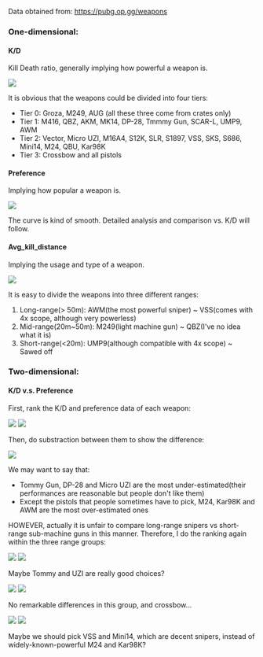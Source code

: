 Data obtained from: 
https://pubg.op.gg/weapons

### One-dimensional:

#### K/D 
Kill Death ratio, generally implying how powerful a weapon is.

![](http://www.sunchen.tech/wp-content/uploads/2018/09/bce20c6bb9e1fb62371c7723be543ed3.png)

It is obvious that the weapons could be divided into four tiers:
- Tier 0:
Groza, M249, AUG (all these three come from crates only)
- Tier 1:
M416, QBZ, AKM, MK14, DP-28, Tmmmy Gun, SCAR-L, UMP9, AWM
- Tier 2:
Vector, Micro UZI, M16A4, S12K, SLR, S1897, VSS, SKS, S686, Mini14, M24, QBU, Kar98K
- Tier 3:
Crossbow and all pistols

#### Preference
Implying how popular a weapon is.

![](http://www.sunchen.tech/wp-content/uploads/2018/09/8b9695021258f5f7a22ed46d922329e6.png)

The curve is kind of smooth. Detailed analysis and comparison vs. K/D will follow.

#### Avg_kill_distance
Implying the usage and type of a weapon.

![](http://www.sunchen.tech/wp-content/uploads/2018/09/b917f13bbad86c4ae3fc93eaa6407be6.png)

It is easy to divide the weapons into three different ranges:
1. Long-range(> 50m): AWM(the most powerful sniper) ~ VSS(comes with 4x scope, although very powerless)
2. Mid-range(20m~50m): M249(light machine gun) ~ QBZ(I've no idea what it is)
3. Short-range(<20m): UMP9(although compatible with 4x scope) ~ Sawed off

### Two-dimensional:

#### K/D v.s. Preference
First, rank the K/D and preference data of each weapon:

![](http://www.sunchen.tech/wp-content/uploads/2018/09/781aa41f100920120b8cd1b55d4ff783.png)
![](http://www.sunchen.tech/wp-content/uploads/2018/09/e2056d10819d810eacebb9ff951f20bf.png)

Then, do substraction between them to show the difference:

![](http://www.sunchen.tech/wp-content/uploads/2018/09/37f5fad4aac193f1555b914bf98e93e5.png)

We may want to say that:
- Tommy Gun, DP-28 and Micro UZI are the most under-estimated(their performances are reasonable but people don't like them)
- Except the pistols that people sometimes have to pick, M24, Kar98K and AWM are the most over-estimated ones

HOWEVER, actually it is unfair to compare long-range snipers vs short-range sub-machine guns in this manner. Therefore, I do the ranking again within the three range groups:

![](http://www.sunchen.tech/wp-content/uploads/2018/09/ad9c1bc8916892fad4c20684e36ecc48.png)
![](http://www.sunchen.tech/wp-content/uploads/2018/09/e0cdce58b8ce7ad8a450984ff7a992b4.png)

Maybe Tommy and UZI are really good choices?

![](http://www.sunchen.tech/wp-content/uploads/2018/09/2c6ebcd3b52b2aa788c02853273d657f.png)
![](http://www.sunchen.tech/wp-content/uploads/2018/09/c96321ff770f871ea85888488b57715b.png)

No remarkable differences in this group, and crossbow...

![](http://www.sunchen.tech/wp-content/uploads/2018/09/9a70952ed18a4fae3222e8f1b4777a9f.png)
![](http://www.sunchen.tech/wp-content/uploads/2018/09/8ee3ddc1d0d23f7206c8d142a937f698.png)

Maybe we should pick VSS and Mini14, which are decent snipers, instead of widely-known-powerful M24 and Kar98K?
